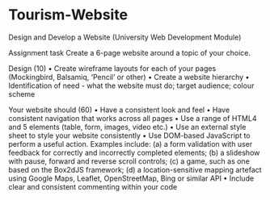 # Tourism-Website
Design and Develop a Website (University Web Development Module) 

Assignment task
Create a 6-page website around a topic of your choice. 

Design (10)
•	Create wireframe layouts for each of your pages (Mockingbird, Balsamiq, ‘Pencil’ or other) 
•	Create a website hierarchy 
•	Identification of need - what the website must do; target audience; colour scheme 

Your website should (60)
•	Have a consistent look and feel 
•	Have consistent navigation that works across all pages 
•	Use a range of HTML4 and 5 elements (table, form, images, video etc.) 
•	Use an external style sheet to style your website consistently 
•	Use DOM-based JavaScript to perform a useful action. Examples include: (a) a form validation with user feedback for correctly and incorrectly completed elements; (b) a slideshow with pause, forward and reverse scroll controls; (c) a game, such as one based on the Box2dJS framework; (d) a location-sensitive mapping artefact using Google Maps, Leaflet, OpenStreetMap, Bing or similar API 
•	Include clear and consistent commenting within your code 
